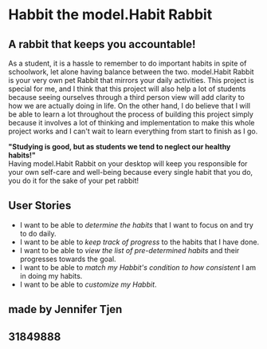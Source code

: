 # Habbit the model.Habit Rabbit

## A rabbit that keeps you accountable!

As a student, it is a hassle to remember to do important habits
in spite of schoolwork, let alone having balance between the two.
model.Habit Rabbit is your very own pet Rabbit that mirrors your daily activities.
This project is special for me, and I think that this project will also help a lot of students
because seeing ourselves through a third person view will add clarity to how we are actually doing in life.
On the other hand, I do believe that I will be able to learn a lot throughout the process
of building this project simply because it involves a lot of thinking and implementation
to make this whole project works and I can't wait to learn everything from start to finish as I go.  

**"Studying is good, but as students we tend to neglect our healthy habits!"**  
Having model.Habit Rabbit on your desktop will keep you responsible for your own self-care and well-being
because every single habit that you do, you do it for the sake of your pet rabbit!


## User Stories
* I want to be able to _determine the habits_ that I want to focus on and try to do daily.
* I want to be able to _keep track of progress_ to the habits that I have done.
* I want to be able to _view the list of pre-determined habits_ and their progresses towards the goal.
* I want to be able to _match my Habbit's condition to how consistent_ I am in doing my habits.
* I want to be able to _customize my Habbit_.

## made by Jennifer Tjen
## 31849888